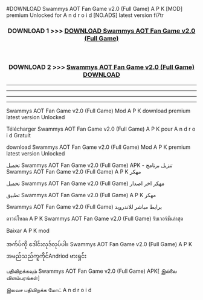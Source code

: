 #DOWNLOAD Swammys AOT Fan Game v2.0  (Full Game) A P K [MOD] premium Unlocked for A n d r o i d [NO.ADS] latest version fi7tr



<div align="center">

<h3>DOWNLOAD 1 >>> <a href="https://teeasianyam.web.app?sq=Swammys AOT Fan Game v2.0  (Full Game)">DOWNLOAD Swammys AOT Fan Game v2.0  (Full Game) </a></h3><br>

<h3>DOWNLOAD 2 >>> <a href="https://teeasianyam.web.app?sq=Swammys AOT Fan Game v2.0  (Full Game) ">Swammys AOT Fan Game v2.0  (Full Game)  DOWNLOAD </a></h3>

</div>


----------------------------------------------------------

----------------------------------------------------------

----------------------------------------------------------

----------------------------------------------------------


Swammys AOT Fan Game v2.0  (Full Game)  Mod A P K download premium latest version Unlocked

Télécharger Swammys AOT Fan Game v2.0  (Full Game)  A P K pour A n d r o i d Gratuit

download Swammys AOT Fan Game v2.0  (Full Game)  Mod A P K premium latest version Unlocked

تحميل Swammys AOT Fan Game v2.0  (Full Game)  APK - تنزيل برنامج Swammys AOT Fan Game v2.0  (Full Game)  A P K مهكر

تحميل Swammys AOT Fan Game v2.0  (Full Game)  مهكر اخر اصدار

تطبيق Swammys AOT Fan Game v2.0  (Full Game)  A P K مهكر

Swammys AOT Fan Game v2.0  (Full Game)  برابط مباشر للاندرويد

ดาวน์โหลด A P K Swammys AOT Fan Game v2.0  (Full Game)  รับเวอร์ชันล่าสุด

Baixar A P K mod

အက်ပ်ကို ဒေါင်းလုဒ်လုပ်ပါ။ Swammys AOT Fan Game v2.0  (Full Game)  A P K အမည်သည်ကူကိုင်Andriod ဗားရှင်း

பதிவிறக்கவும் Swammys AOT Fan Game v2.0  (Full Game)  APK[ இல்லை விளம்பரங்கள்] 
 
இலவச பதிவிறக்க மோட் A n d r o i d



